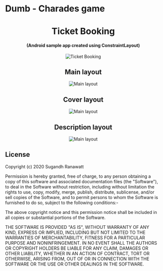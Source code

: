 # Dumb - Charades game
<h1 align="center">Ticket Booking</h1>

<h4 align="center">(Android sample app created using ConstraintLayout)</h4>

<p align="center">
  <img src="https://github.com/sbis04/ticket_booking/raw/master/screenshots/movie_ticket_demo.gif" alt="Ticket Booking" />
</p>

<h2 align="center">Main layout</h2>

<p align="center">
  <img src="https://github.com/sbis04/ticket_booking/raw/master/screenshots/main_layout.png" alt="Main layout" />
</p>

<h2 align="center">Cover layout</h2>

<p align="center">
  <img src="https://github.com/sbis04/ticket_booking/raw/master/screenshots/cover_layout.png" alt="Main layout" />
</p>

<h2 align="center">Description layout</h2>

<p align="center">
  <img src="https://github.com/sbis04/ticket_booking/raw/master/screenshots/description_layout.png" alt="Main layout" />
</p>

## License

Copyright (c) 2020 Sugandh Ranawatt

Permission is hereby granted, free of charge, to any person obtaining a copy
of this software and associated documentation files (the "Software"), to deal
in the Software without restriction, including without limitation the rights
to use, copy, modify, merge, publish, distribute, sublicense, and/or sell
copies of the Software, and to permit persons to whom the Software is
furnished to do so, subject to the following conditions:-

The above copyright notice and this permission notice shall be included in all
copies or substantial portions of the Software.

THE SOFTWARE IS PROVIDED "AS IS", WITHOUT WARRANTY OF ANY KIND, EXPRESS OR
IMPLIED, INCLUDING BUT NOT LIMITED TO THE WARRANTIES OF MERCHANTABILITY,
FITNESS FOR A PARTICULAR PURPOSE AND NONINFRINGEMENT. IN NO EVENT SHALL THE
AUTHORS OR COPYRIGHT HOLDERS BE LIABLE FOR ANY CLAIM, DAMAGES OR OTHER
LIABILITY, WHETHER IN AN ACTION OF CONTRACT, TORT OR OTHERWISE, ARISING FROM,
OUT OF OR IN CONNECTION WITH THE SOFTWARE OR THE USE OR OTHER DEALINGS IN THE
SOFTWARE.
